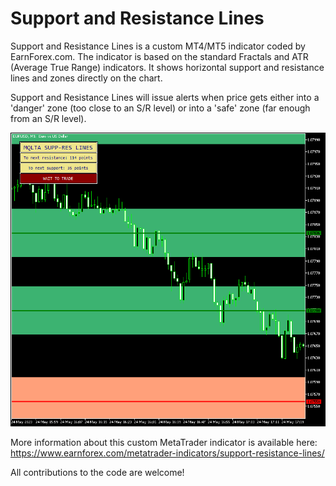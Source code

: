 # Support and Resistance Lines

Support and Resistance Lines is a custom MT4/MT5 indicator coded by EarnForex.com. The indicator is based on the standard Fractals and ATR (Average True Range) indicators. It shows horizontal support and resistance lines and zones directly on the chart.

Support and Resistance Lines will issue alerts when price gets either into a 'danger' zone (too close to an S/R level) or into a 'safe' zone (far enough from an S/R level).

![Short-term support and resistance lines on a EUR/USD M1 chart](https://github.com/EarnForex/Support-and-Resistance-Lines/blob/main/README_Images/short-term-support-and-resistance-lines-eurusd.png)

More information about this custom MetaTrader indicator is available here: https://www.earnforex.com/metatrader-indicators/support-resistance-lines/

All contributions to the code are welcome!
